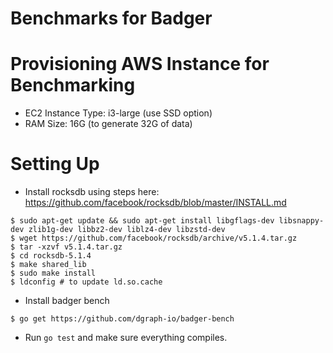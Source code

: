 # Benchmarks for Badger

# Provisioning AWS Instance for Benchmarking
- EC2 Instance Type: i3-large (use SSD option)
- RAM Size: 16G (to generate 32G of data)

# Setting Up
- Install rocksdb using steps here: https://github.com/facebook/rocksdb/blob/master/INSTALL.md

```
$ sudo apt-get update && sudo apt-get install libgflags-dev libsnappy-dev zlib1g-dev libbz2-dev liblz4-dev libzstd-dev
$ wget https://github.com/facebook/rocksdb/archive/v5.1.4.tar.gz
$ tar -xzvf v5.1.4.tar.gz
$ cd rocksdb-5.1.4
$ make shared_lib
$ sudo make install
$ ldconfig # to update ld.so.cache
```

- Install badger bench

```
$ go get https://github.com/dgraph-io/badger-bench
```

- Run  `go test` and make sure everything compiles.

